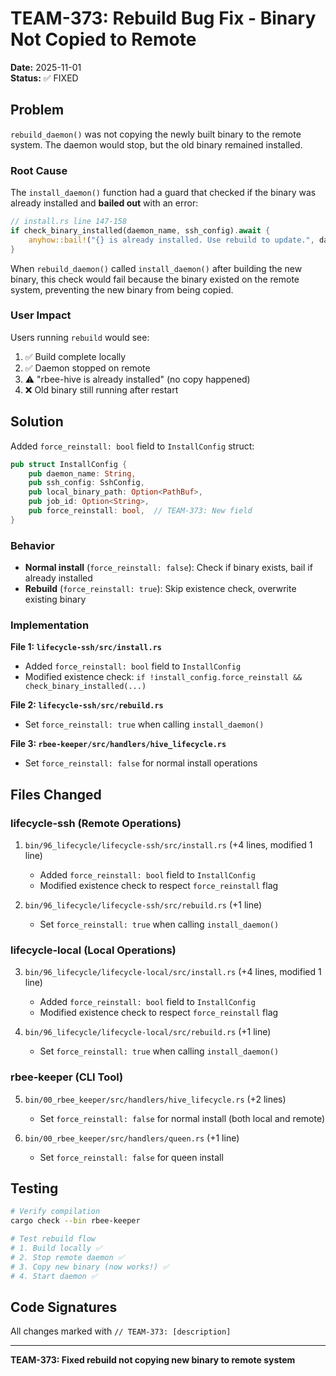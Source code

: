 # TEAM-373: Rebuild Bug Fix - Binary Not Copied to Remote

**Date:** 2025-11-01  
**Status:** ✅ FIXED

## Problem

`rebuild_daemon()` was not copying the newly built binary to the remote system. The daemon would stop, but the old binary remained installed.

### Root Cause

The `install_daemon()` function had a guard that checked if the binary was already installed and **bailed out** with an error:

```rust
// install.rs line 147-158
if check_binary_installed(daemon_name, ssh_config).await {
    anyhow::bail!("{} is already installed. Use rebuild to update.", daemon_name);
}
```

When `rebuild_daemon()` called `install_daemon()` after building the new binary, this check would fail because the binary existed on the remote system, preventing the new binary from being copied.

### User Impact

Users running `rebuild` would see:
1. ✅ Build complete locally
2. ✅ Daemon stopped on remote
3. ⚠️  "rbee-hive is already installed" (no copy happened)
4. ❌ Old binary still running after restart

## Solution

Added `force_reinstall: bool` field to `InstallConfig` struct:

```rust
pub struct InstallConfig {
    pub daemon_name: String,
    pub ssh_config: SshConfig,
    pub local_binary_path: Option<PathBuf>,
    pub job_id: Option<String>,
    pub force_reinstall: bool,  // TEAM-373: New field
}
```

### Behavior

- **Normal install** (`force_reinstall: false`): Check if binary exists, bail if already installed
- **Rebuild** (`force_reinstall: true`): Skip existence check, overwrite existing binary

### Implementation

**File 1: `lifecycle-ssh/src/install.rs`**
- Added `force_reinstall: bool` field to `InstallConfig`
- Modified existence check: `if !install_config.force_reinstall && check_binary_installed(...)`

**File 2: `lifecycle-ssh/src/rebuild.rs`**
- Set `force_reinstall: true` when calling `install_daemon()`

**File 3: `rbee-keeper/src/handlers/hive_lifecycle.rs`**
- Set `force_reinstall: false` for normal install operations

## Files Changed

### lifecycle-ssh (Remote Operations)
1. `bin/96_lifecycle/lifecycle-ssh/src/install.rs` (+4 lines, modified 1 line)
   - Added `force_reinstall: bool` field to `InstallConfig`
   - Modified existence check to respect `force_reinstall` flag

2. `bin/96_lifecycle/lifecycle-ssh/src/rebuild.rs` (+1 line)
   - Set `force_reinstall: true` when calling `install_daemon()`

### lifecycle-local (Local Operations)
3. `bin/96_lifecycle/lifecycle-local/src/install.rs` (+4 lines, modified 1 line)
   - Added `force_reinstall: bool` field to `InstallConfig`
   - Modified existence check to respect `force_reinstall` flag

4. `bin/96_lifecycle/lifecycle-local/src/rebuild.rs` (+1 line)
   - Set `force_reinstall: true` when calling `install_daemon()`

### rbee-keeper (CLI Tool)
5. `bin/00_rbee_keeper/src/handlers/hive_lifecycle.rs` (+2 lines)
   - Set `force_reinstall: false` for normal install (both local and remote)

6. `bin/00_rbee_keeper/src/handlers/queen.rs` (+1 line)
   - Set `force_reinstall: false` for queen install

## Testing

```bash
# Verify compilation
cargo check --bin rbee-keeper

# Test rebuild flow
# 1. Build locally ✅
# 2. Stop remote daemon ✅
# 3. Copy new binary (now works!) ✅
# 4. Start daemon ✅
```

## Code Signatures

All changes marked with `// TEAM-373: [description]`

---

**TEAM-373: Fixed rebuild not copying new binary to remote system**
